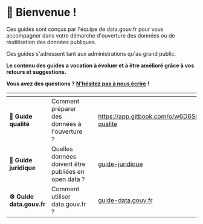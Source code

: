 # 👋 Bienvenue !

Ces guides sont  conçus par l'équipe de data.gouv.fr pour vous accompagner dans votre démarche d'ouverture des données ou de réutilisation des données publiques.&#x20;

Ces guides s'adressent tant aux administrations qu'au grand public.&#x20;

**Le contenu des guides a vocation à évoluer et à être amélioré grâce à vos retours et suggestions.**

**Vous avez des questions ?** [**N'hésitez pas à nous écrire**](https://support.data.gouv.fr/) **!**



<table data-view="cards"><thead><tr><th></th><th></th><th></th><th data-hidden data-card-target data-type="content-ref"></th></tr></thead><tbody><tr><td>💎 <strong>Guide qualité</strong></td><td>Comment préparer des données à l'ouverture ?</td><td></td><td><a href="https://app.gitbook.com/o/w6D6SnLwCXQaMMSzcTvp/s/nSrS1oz2N9yTlykjBxxZ/~/changes/17/guides/guide-qualite">https://app.gitbook.com/o/w6D6SnLwCXQaMMSzcTvp/s/nSrS1oz2N9yTlykjBxxZ/~/changes/17/guides/guide-qualite</a></td></tr><tr><td><strong>📖 Guide juridique</strong></td><td>Quelles données doivent être publiées en open data ?</td><td></td><td><a href="guides/guide-juridique/">guide-juridique</a></td></tr><tr><td><strong>⚙️ Guide data.gouv.fr</strong></td><td>Comment utiliser data.gouv.fr ?</td><td></td><td><a href="guides/guide-data.gouv.fr/">guide-data.gouv.fr</a></td></tr></tbody></table>
